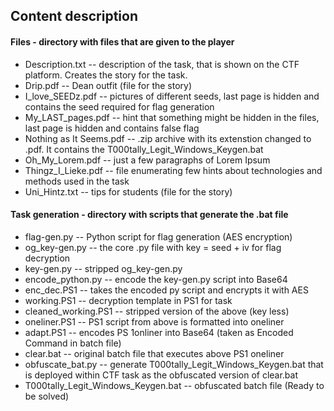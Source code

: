 ## Content description

#### Files - directory with files that are given to the player

- Description.txt -- description of the task, that is shown on the CTF platform. Creates the story for the task.
- Drip.pdf -- Dean outfit (file for the story)
- I_love_SEEDz.pdf -- pictures of different seeds, last page is hidden and contains the seed required for flag generation
- My_LAST_pages.pdf -- hint that something might be hidden in the files, last page is hidden and contains false flag
- Nothing as It Seems.pdf -- .zip archive with its extenstion changed to .pdf. It contains the T000tally_Legit_Windows_Keygen.bat
- Oh_My_Lorem.pdf -- just a few paragraphs of Lorem Ipsum
- Thingz_I_Lieke.pdf -- file enumerating few hints about technologies and methods used in the task
- Uni_Hintz.txt -- tips for students (file for the story)


#### Task generation - directory with scripts that generate the .bat file

- flag-gen.py -- Python script for flag generation (AES encryption)
- og_key-gen.py -- the core .py file with key = seed + iv for flag decryption
- key-gen.py -- stripped og_key-gen.py
- encode_python.py -- encode the key-gen.py script into Base64
- enc_dec.PS1 -- takes the encoded py script and encrypts it with AES
- working.PS1 -- decryption template in PS1 for task
- cleaned_working.PS1 -- stripped version of the above (key less)
- oneliner.PS1 -- PS1 script from above is formatted into oneliner
- adapt.PS1 -- encodes PS 1onliner into Base64 (taken as Encoded Command in batch file)
- clear.bat -- original batch file that executes above PS1 oneliner
- obfuscate_bat.py -- generate T000tally_Legit_Windows_Keygen.bat that is deployed within CTF task as the obfuscated version of clear.bat
- T000tally_Legit_Windows_Keygen.bat -- obfuscated batch file (Ready to be solved)